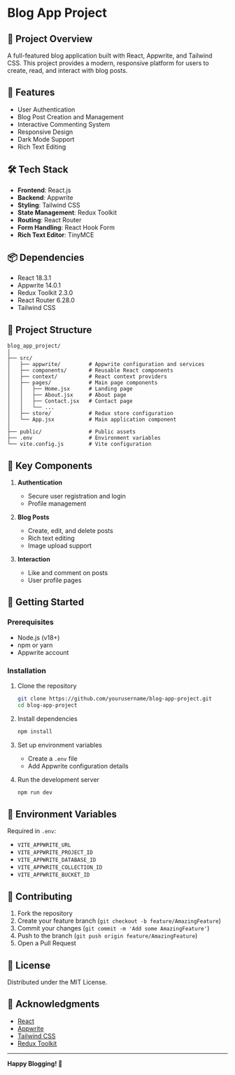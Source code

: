 # Blog App Project

## 📝 Project Overview
A full-featured blog application built with React, Appwrite, and Tailwind CSS. This project provides a modern, responsive platform for users to create, read, and interact with blog posts.

## 🚀 Features
- User Authentication
- Blog Post Creation and Management
- Interactive Commenting System
- Responsive Design
- Dark Mode Support
- Rich Text Editing

## 🛠 Tech Stack
- **Frontend**: React.js
- **Backend**: Appwrite
- **Styling**: Tailwind CSS
- **State Management**: Redux Toolkit
- **Routing**: React Router
- **Form Handling**: React Hook Form
- **Rich Text Editor**: TinyMCE

## 📦 Dependencies
- React 18.3.1
- Appwrite 14.0.1
- Redux Toolkit 2.3.0
- React Router 6.28.0
- Tailwind CSS

## 🔧 Project Structure
```
blog_app_project/
│
├── src/
│   ├── appwrite/         # Appwrite configuration and services
│   ├── components/       # Reusable React components
│   ├── context/          # React context providers
│   ├── pages/            # Main page components
│   │   ├── Home.jsx      # Landing page
│   │   ├── About.jsx     # About page
│   │   ├── Contact.jsx   # Contact page
│   │   └── ...
│   ├── store/            # Redux store configuration
│   └── App.jsx           # Main application component
│
├── public/               # Public assets
├── .env                  # Environment variables
└── vite.config.js        # Vite configuration
```

## 🌟 Key Components
1. **Authentication**
   - Secure user registration and login
   - Profile management

2. **Blog Posts**
   - Create, edit, and delete posts
   - Rich text editing
   - Image upload support

3. **Interaction**
   - Like and comment on posts
   - User profile pages

## 🚦 Getting Started

### Prerequisites
- Node.js (v18+)
- npm or yarn
- Appwrite account

### Installation
1. Clone the repository
   ```bash
   git clone https://github.com/yourusername/blog-app-project.git
   cd blog-app-project
   ```

2. Install dependencies
   ```bash
   npm install
   ```

3. Set up environment variables
   - Create a `.env` file
   - Add Appwrite configuration details

4. Run the development server
   ```bash
   npm run dev
   ```

## 🔐 Environment Variables
Required in `.env`:
- `VITE_APPWRITE_URL`
- `VITE_APPWRITE_PROJECT_ID`
- `VITE_APPWRITE_DATABASE_ID`
- `VITE_APPWRITE_COLLECTION_ID`
- `VITE_APPWRITE_BUCKET_ID`

## 🤝 Contributing
1. Fork the repository
2. Create your feature branch (`git checkout -b feature/AmazingFeature`)
3. Commit your changes (`git commit -m 'Add some AmazingFeature'`)
4. Push to the branch (`git push origin feature/AmazingFeature`)
5. Open a Pull Request

## 📄 License
Distributed under the MIT License.

## 🎉 Acknowledgments
- [React](https://reactjs.org/)
- [Appwrite](https://appwrite.io/)
- [Tailwind CSS](https://tailwindcss.com/)
- [Redux Toolkit](https://redux-toolkit.js.org/)

---

**Happy Blogging! 🚀**
